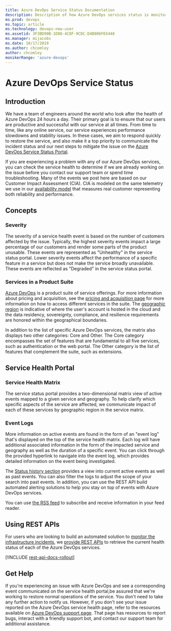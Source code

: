 ```yaml
---
title: Azure DevOps Service Status Documentation
description: Description of how Azure DevOps services status is monitored and available to users
ms.prod: devops
ms.topic: article
ms.technology: devops-new-user
ms.assetid: 3F3BD90B-1D08-4C8F-9CDC-D4B806F65448
ms.manager: mijacobs
ms.date: 10/17/2019
ms.author: chcomley
author: chcomley
monikerRange: 'azure-devops'
---
```


# Azure DevOps Service Status

## Introduction

We have a team of engineers around the world who look after the 
health of Azure DevOps 24 hours a day. Their primary goal is to ensure 
that our users are productive and successful with our service at all times. 
From time to time, like any online service, our service experiences performance 
slowdowns and stability issues. In these cases, we aim to respond quickly to 
restore the service, and also make it a top priority to communicate the incident 
status and our next steps to mitigate the issue on the
[Azure DevOps Service Status Portal](https://status.dev.azure.com).

If you are experiencing a problem with any of our Azure DevOps services, you can check the 
service health to determine if we are already working on the issue before you contact our 
support team or spend time troubleshooting. Many of the events we post here are based on our 
Customer Impact Assessment (CIA). CIA is modeled on the same telemetry we use in our 
[availability model](https://devblogs.microsoft.com/bharry/how-do-you-measure-quality-of-a-service/) 
that measures real customer representing both reliability and performance.

## Concepts 

### Severity

The severity of a service health event is based on the number of customers affected by the issue. 
Typically, the highest severity events impact a large percentage of our customers and render some parts 
of the product unusable. These events are represented as "Unhealthy" in the service status portal. 
Lower severity events affect the performance of a specific feature in a service but does not make the 
service broadly unavailable. These events are reflected as "Degraded" in the service status portal.

### Services in a Product Suite

[Azure DevOps](https://azure.microsoft.com/services/devops/) is a product suite of service offerings.
For more information about pricing and acquisition, see the [pricing and acquisition page](https://azure.microsoft.com/pricing/details/devops/azure-devops-services/)
for more information on how to access different services in the suite.
The [geographic region](https://azure.microsoft.com/global-infrastructure/geographies/) is indicative of where the
user's account is hosted in the cloud and the data residency, sovereignty, compliance,
and resilience requirements are honored within the geographical boundaries.

In addition to the list of specific Azure DevOps services, the matrix also displays two other 
categories: Core and Other. The Core category encompasses the set of features that are fundamental to 
all five services, such as authentication or the web portal. The Other category is the 
list of features that complement the suite, such as extensions.  

## Service Health Portal 

### Service Health Matrix

The service status portal provides a two-dimensional matrix view of active events mapped to a 
given service and geography. To help clarify which specific aspects of the service are affected, 
we communicate impact of each of these services by geographic region in the service matrix.


### Event Logs

More information on active events are found in the form of an "event log" that's displayed on the top 
of the service health matrix. Each log will have additional associated information in the form of the impacted service 
and geography as well as the duration of a specific event. You can click through the provided hyperlink to navigate into 
the event log, which provides detailed information on the event being investigated.

The [Status history section](https://status.dev.azure.com/_history) provides a view into current active 
events as well as past events. You can also filter the logs to adjust the scope of your search into past events. 
In addition, you can use the REST API build automated alerting solutions to help you stay on top of events with Azure 
DevOps services.

You can use [the RSS feed](https://status.dev.azure.com/_rss) to subscribe and receive information in your feed reader. 

## Using REST APIs

For users who are looking to build an automated solution to [monitor the infrastructure incidents](https://docs.microsoft.com/en-us/azure/service-health/service-health-overview), 
we [provide REST APIs](https://docs.microsoft.com/en-us/rest/api/resourcehealth/) to retrieve the current health status of each of the Azure DevOps services. 

[!INCLUDE [rest-api-docs-rollout](../_shared/rest-api-docs-rollout.md)] 

## Get Help

If you're experiencing an issue with Azure DevOps and see a corresponding event communicated on the service health portal,be assured that we're working to restore normal operations of the service. You don't need to take any further 
action to notify us. However, if you don't see your issue reported on the Azure DevOps service health page, refer 
to the resources available on [Azure DevOps support page](https://azure.microsoft.com/support/devops/). That page has 
resources to report bugs, interact with a friendly support bot, and contact our support team for additional assistance.
   
